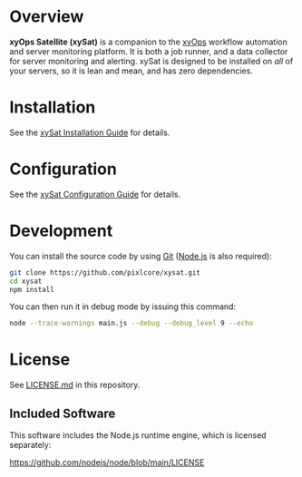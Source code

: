 # Overview

**xyOps Satellite (xySat)** is a companion to the [xyOps](https://xyops.io) workflow automation and server monitoring platform.  It is both a job runner, and a data collector for server monitoring and alerting.  xySat is designed to be installed on *all* of your servers, so it is lean and mean, and has zero dependencies.

# Installation

See the [xySat Installation Guide](https://github.com/pixlcore/xyops/blob/main/docs/self-hosting.md#satellite) for details.

# Configuration

See the [xySat Configuration Guide](https://github.com/pixlcore/xyops/blob/main/docs/configuration.md#satellite) for details.

# Development

You can install the source code by using [Git](https://en.wikipedia.org/wiki/Git) ([Node.js](https://nodejs.org/) is also required):

```sh
git clone https://github.com/pixlcore/xysat.git
cd xysat
npm install
```

You can then run it in debug mode by issuing this command:

```sh
node --trace-warnings main.js --debug --debug_level 9 --echo
```

# License

See [LICENSE.md](LICENSE.md) in this repository.

## Included Software

This software includes the Node.js runtime engine, which is licensed separately:

https://github.com/nodejs/node/blob/main/LICENSE
